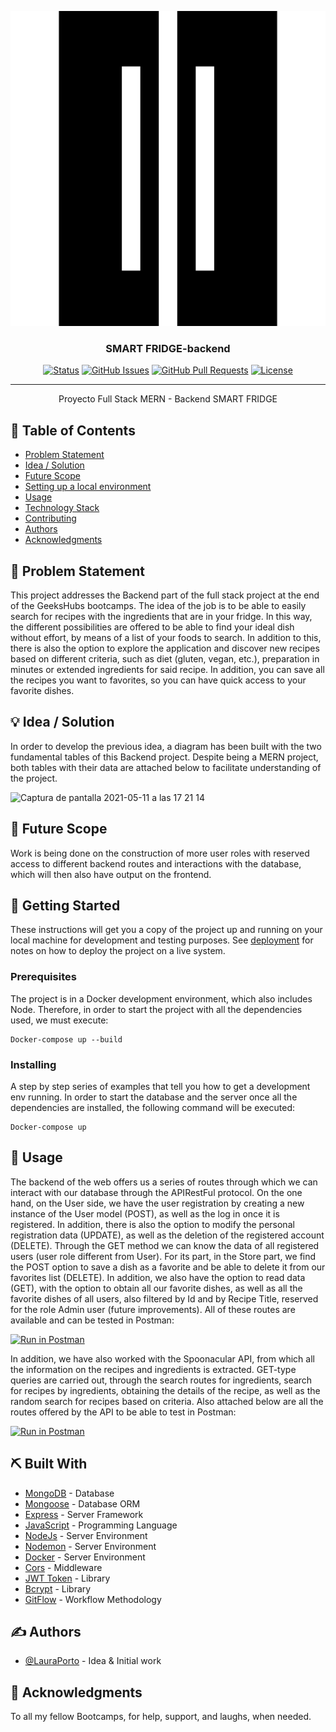 <p align="center">
  <a href="" rel="noopener">
 <img src="src/assets/fridge.png" alt="Project logo"></a>
</p>
<h3 align="center">SMART FRIDGE-backend</h3>

<div align="center">


[![Status](https://img.shields.io/badge/status-active-success.svg)]()
[![GitHub Issues](https://img.shields.io/github/issues/kylelobo/The-Documentation-Compendium.svg)](https://github.com/kylelobo/The-Documentation-Compendium/issues)
[![GitHub Pull Requests](https://img.shields.io/github/issues-pr/kylelobo/The-Documentation-Compendium.svg)](https://github.com/kylelobo/The-Documentation-Compendium/pulls)
[![License](https://img.shields.io/badge/license-MIT-blue.svg)](LICENSE.md)

</div>

---

<p align="center"> Proyecto Full Stack MERN - Backend SMART FRIDGE
    <br> 
</p>

## 📝 Table of Contents

- [Problem Statement](#problem_statement)
- [Idea / Solution](#idea)
- [Future Scope](#future_scope)
- [Setting up a local environment](#getting_started)
- [Usage](#usage)
- [Technology Stack](#tech_stack)
- [Contributing](../CONTRIBUTING.md)
- [Authors](#authors)
- [Acknowledgments](#acknowledgments)

## 🧐 Problem Statement <a name = "problem_statement"></a>

This project addresses the Backend part of the full stack project at the end of the GeeksHubs bootcamps. The idea of ​​the job is to be able to easily search for recipes with the ingredients that are in your fridge. In this way, the different possibilities are offered to be able to find your ideal dish without effort, by means of a list of your foods to search.
In addition to this, there is also the option to explore the application and discover new recipes based on different criteria, such as diet (gluten, vegan, etc.), preparation in minutes or extended ingredients for said recipe. In addition, you can save all the recipes you want to favorites, so you can have quick access to your favorite dishes.

## 💡 Idea / Solution <a name = "idea"></a>

In order to develop the previous idea, a diagram has been built with the two fundamental tables of this Backend project. Despite being a MERN project, both tables with their data are attached below to facilitate understanding of the project.

![Captura de pantalla 2021-05-11 a las 17 21 14](https://user-images.githubusercontent.com/77154578/117842171-f79f4b00-b27d-11eb-9241-1b9146b60c80.png)


## 🚀 Future Scope <a name = "future_scope"></a>

Work is being done on the construction of more user roles with reserved access to different backend routes and interactions with the database, which will then also have output on the frontend.

## 🏁 Getting Started <a name = "getting_started"></a>
 
These instructions will get you a copy of the project up and running on your local machine for development
and testing purposes. See [deployment](#deployment) for notes on how to deploy the project on a live system.

### Prerequisites

The project is in a Docker development environment, which also includes Node. Therefore, in order to start the project with all the dependencies used, we must execute:

```
Docker-compose up --build
```

### Installing

A step by step series of examples that tell you how to get a development env running.
In order to start the database and the server once all the dependencies are installed, the following command will be executed:

```
Docker-compose up
```

## 🎈 Usage <a name="usage"></a>

The backend of the web offers us a series of routes through which we can interact with our database through the APIRestFul protocol.
On the one hand, on the User side, we have the user registration by creating a new instance of the User model (POST), as well as the log in once it is registered. In addition, there is also the option to modify the personal registration data (UPDATE), as well as the deletion of the registered account (DELETE). Through the GET method we can know the data of all registered users (user role different from User).
For its part, in the Store part, we find the POST option to save a dish as a favorite and be able to delete it from our favorites list (DELETE). In addition, we also have the option to read data (GET), with the option to obtain all our favorite dishes, as well as all the favorite dishes of all users, also filtered by Id and by Recipe Title, reserved for the role Admin user (future improvements).
All of these routes are available and can be tested in Postman:

[![Run in Postman](https://run.pstmn.io/button.svg)](https://app.getpostman.com/run-collection/14551978-babf3fe9-9f94-48df-919c-c27172d750d9?action=collection%2Ffork&collection-url=entityId%3D14551978-babf3fe9-9f94-48df-919c-c27172d750d9%26entityType%3Dcollection%26workspaceId%3Dd2caca0a-3cd4-4c24-a9f5-39d9e4bc00e1)

In addition, we have also worked with the Spoonacular API, from which all the information on the recipes and ingredients is extracted. GET-type queries are carried out, through the search routes for ingredients, search for recipes by ingredients, obtaining the details of the recipe, as well as the random search for recipes based on criteria.
Also attached below are all the routes offered by the API to be able to test in Postman:

[![Run in Postman](https://run.pstmn.io/button.svg)](https://app.getpostman.com/run-collection/14551978-6092a68c-465e-4a55-aa31-c6f12f017b9b?action=collection%2Ffork&collection-url=entityId%3D14551978-6092a68c-465e-4a55-aa31-c6f12f017b9b%26entityType%3Dcollection%26workspaceId%3Dd2caca0a-3cd4-4c24-a9f5-39d9e4bc00e1)


## ⛏️ Built With <a name = "tech_stack"></a>

- [MongoDB](https://www.mongodb.com/) - Database
- [Mongoose](https://mongoosejs.com/) - Database ORM
- [Express](https://expressjs.com/) - Server Framework
- [JavaScript](https://www.javascript.com/) - Programming Language
- [NodeJs](https://nodejs.org/en/) - Server Environment
- [Nodemon](https://nodejs.org/en/) - Server Environment
- [Docker](https://nodejs.org/en/) - Server Environment
- [Cors](https://www.npmjs.com/package/cors) - Middleware
- [JWT Token](https://jwt.io/) - Library
- [Bcrypt](https://www.npmjs.com/package/bcrypt) - Library
- [GitFlow](https://www.atlassian.com/es/git/tutorials/comparing-workflows/gitflow-workflow) - Workflow Methodology


## ✍️ Authors <a name = "authors"></a>

- [@LauraPorto](https://github.com/LauraPorto) - Idea & Initial work


## 🎉 Acknowledgments <a name = "acknowledgments"></a>

To all my fellow Bootcamps, for help, support, and laughs, when needed.